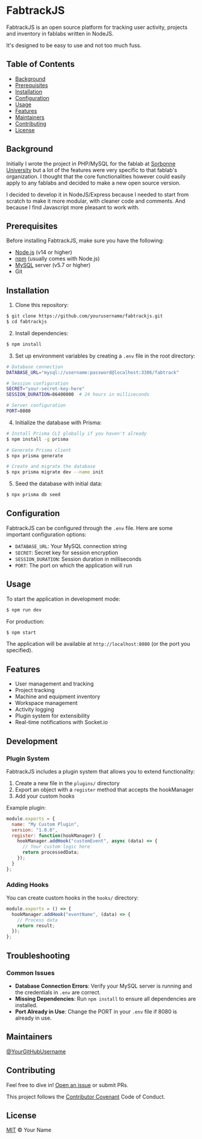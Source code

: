 # FabtrackJS

FabtrackJS is an open source platform for tracking user activity, projects and inventory in fablabs written in NodeJS.

It's designed to be easy to use and not too much fuss.

## Table of Contents

- [Background](#background)
- [Prerequisites](#prerequisites)
- [Installation](#installation)
- [Configuration](#configuration)
- [Usage](#usage)
- [Features](#features)
- [Maintainers](#maintainers)
- [Contributing](#contributing)
- [License](#license)

## Background

Initially I wrote the project in PHP/MySQL for the fablab at [Sorbonne University](https://fablab.sorbonne-universite.fr) but a lot of the features were very specific to that fablab's organization. I thought that the core functionalities however could easily apply to any fablabs and decided to make a new open source version.

I decided to develop it in NodeJS/Express because I needed to start from scratch to make it more modular, with cleaner code and comments. And because I find Javascript more pleasant to work with.

## Prerequisites

Before installing FabtrackJS, make sure you have the following:

- [Node.js](https://nodejs.org/) (v14 or higher)
- [npm](https://www.npmjs.com/) (usually comes with Node.js)
- [MySQL](https://www.mysql.com/) server (v5.7 or higher)
- Git

## Installation

1. Clone this repository:

```sh
$ git clone https://github.com/yourusername/fabtrackjs.git
$ cd fabtrackjs
```

2. Install dependencies:

```sh
$ npm install
```

3. Set up environment variables by creating a `.env` file in the root directory:

```sh
# Database connection
DATABASE_URL="mysql://username:password@localhost:3306/fabtrack"

# Session configuration
SECRET="your-secret-key-here"
SESSION_DURATION=86400000  # 24 hours in milliseconds

# Server configuration
PORT=8080
```

4. Initialize the database with Prisma:

```sh
# Install Prisma CLI globally if you haven't already
$ npm install -g prisma

# Generate Prisma client
$ npx prisma generate

# Create and migrate the database
$ npx prisma migrate dev --name init
```

5. Seed the database with initial data:

```sh
$ npx prisma db seed
```

## Configuration

FabtrackJS can be configured through the `.env` file. Here are some important configuration options:

- `DATABASE_URL`: Your MySQL connection string
- `SECRET`: Secret key for session encryption
- `SESSION_DURATION`: Session duration in milliseconds
- `PORT`: The port on which the application will run

## Usage

To start the application in development mode:

```sh
$ npm run dev
```

For production:

```sh
$ npm start
```

The application will be available at `http://localhost:8080` (or the port you specified).

## Features

- User management and tracking
- Project tracking
- Machine and equipment inventory
- Workspace management
- Activity logging
- Plugin system for extensibility
- Real-time notifications with Socket.io

## Development

### Plugin System

FabtrackJS includes a plugin system that allows you to extend functionality:

1. Create a new file in the `plugins/` directory
2. Export an object with a `register` method that accepts the hookManager
3. Add your custom hooks

Example plugin:

```js
module.exports = {
  name: "My Custom Plugin",
  version: "1.0.0",
  register: function(hookManager) {
    hookManager.addHook("customEvent", async (data) => {
      // Your custom logic here
      return processedData;
    });
  }
};
```

### Adding Hooks

You can create custom hooks in the `hooks/` directory:

```js
module.exports = () => {
  hookManager.addHook("eventName", (data) => {
    // Process data
    return result;
  });
};
```

## Troubleshooting

### Common Issues

- **Database Connection Errors**: Verify your MySQL server is running and the credentials in `.env` are correct.
- **Missing Dependencies**: Run `npm install` to ensure all dependencies are installed.
- **Port Already in Use**: Change the PORT in your `.env` file if 8080 is already in use.

## Maintainers

[@YourGitHubUsername](https://github.com/yourusername)

## Contributing

Feel free to dive in! [Open an issue](https://github.com/yourusername/fabtrackjs/issues/new) or submit PRs.

This project follows the [Contributor Covenant](http://contributor-covenant.org/version/2.0/0/) Code of Conduct.

## License

[MIT](LICENSE) © Your Name
